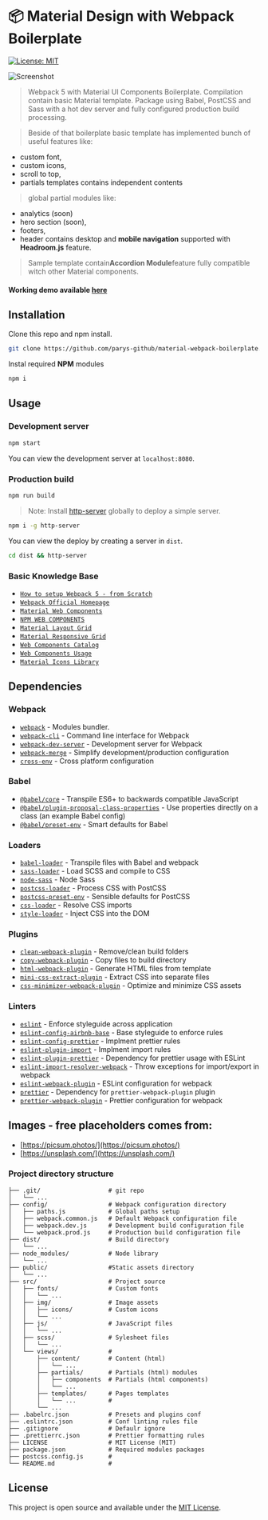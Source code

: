 # 📦 Material Design with Webpack Boilerplate

[![License: MIT](https://img.shields.io/badge/License-MIT-blue.svg)](https://opensource.org/licenses/MIT)

![Screenshot](https://mdpack.vajracode.net/screenshot.jpg "Screenshot")

>Webpack 5 with Material UI Components Boilerplate. Compilation contain basic Material template. Package using Babel, PostCSS and Sass with a hot dev server and fully configured production build processing.

>Beside of that boilerplate basic template has implemented bunch of useful features like:
- custom font,
- custom icons,
- scroll to top,
- partials templates contains independent contents
>global partial modules like:
- analytics (soon)
- hero section (soon),
- footers,
- header contains desktop and **mobile navigation** supported with **Headroom.js** feature.

>Sample template contain**Accordion Module**feature fully compatible witch other Material components.

#### Working demo available [here](https://mdpack.vajracode.net/)

## Installation

Clone this repo and npm install.
```bash
git clone https://github.com/parys-github/material-webpack-boilerplate.git
```
Instal required **NPM** modules
```bash
npm i
```

## Usage

### Development server

```bash
npm start
```

You can view the development server at `localhost:8080`.

### Production build

```bash
npm run build
```

> Note: Install [http-server](https://www.npmjs.com/package/http-server) globally to deploy a simple server.

```bash
npm i -g http-server
```

You can view the deploy by creating a server in `dist`.

```bash
cd dist && http-server
```
### Basic Knowledge Base

- [`How to setup Webpack 5 - from Scratch`](https://abhimanyuchauhan-61309.medium.com/webpack-5-9256d45f7b83)
- [`Webpack Official Homepage`](https://webpack.js.org/)
- [`Material Web Components`](https://material.io/components?platform=web)
- [`NPM WEB COMPONENTS`](https://github.com/material-components/material-components-web/tree/master/packages)
- [`Material Layout Grid`](https://material.io/develop/web/supporting/layout-grid)
- [`Material Responsive Grid`](https://material.io/design/layout/responsive-layout-grid.html#columns-gutters-and-margins)
- [`Web Components Catalog`](https://material-components.github.io/material-components-web-catalog/#/)
- [`Web Components Usage`](https://material.io/components)
- [`Material Icons Library`](https://material.io/resources/icons/?style=baseline)

## Dependencies

### Webpack

- [`webpack`](https://github.com/webpack/webpack) - Modules bundler.
- [`webpack-cli`](https://github.com/webpack/webpack-cli) - Command line interface for Webpack
- [`webpack-dev-server`](https://github.com/webpack/webpack-dev-server) - Development server for Webpack
- [`webpack-merge`](https://github.com/survivejs/webpack-merge) - Simplify development/production configuration
- [`cross-env`](https://github.com/kentcdodds/cross-env) - Cross platform configuration

### Babel

- [`@babel/core`](https://www.npmjs.com/package/@babel/core) - Transpile ES6+ to backwards compatible JavaScript
- [`@babel/plugin-proposal-class-properties`](https://babeljs.io/docs/en/babel-plugin-proposal-class-properties) - Use properties directly on a class (an example Babel config)
- [`@babel/preset-env`](https://babeljs.io/docs/en/babel-preset-env) - Smart defaults for Babel

### Loaders

- [`babel-loader`](https://webpack.js.org/loaders/babel-loader/) - Transpile files with Babel and webpack
- [`sass-loader`](https://webpack.js.org/loaders/sass-loader/) - Load SCSS and compile to CSS
- [`node-sass`](https://github.com/sass/node-sass) - Node Sass
- [`postcss-loader`](https://webpack.js.org/loaders/postcss-loader/) - Process CSS with PostCSS
- [`postcss-preset-env`](https://www.npmjs.com/package/postcss-preset-env) - Sensible defaults for PostCSS
- [`css-loader`](https://webpack.js.org/loaders/css-loader/) - Resolve CSS imports
- [`style-loader`](https://webpack.js.org/loaders/style-loader/) - Inject CSS into the DOM

### Plugins

- [`clean-webpack-plugin`](https://github.com/johnagan/clean-webpack-plugin) - Remove/clean build folders
- [`copy-webpack-plugin`](https://github.com/webpack-contrib/copy-webpack-plugin) - Copy files to build directory
- [`html-webpack-plugin`](https://github.com/jantimon/html-webpack-plugin) - Generate HTML files from template
- [`mini-css-extract-plugin`](https://github.com/webpack-contrib/mini-css-extract-plugin) - Extract CSS into separate files
- [`css-minimizer-webpack-plugin`](https://webpack.js.org/plugins/css-minimizer-webpack-plugin/) - Optimize and minimize CSS assets

### Linters

- [`eslint`](https://github.com/eslint/eslint) - Enforce styleguide across application
- [`eslint-config-airbnb-base`](https://github.com/airbnb/javascript/tree/master/packages/eslint-config-airbnb-base) - Base styleguide to enforce rules
- [`eslint-config-prettier`](https://github.com/prettier/eslint-config-prettier) - Implment prettier rules
- [`eslint-plugin-import`](https://github.com/benmosher/eslint-plugin-import) - Implment import rules
- [`eslint-plugin-prettier`](https://github.com/prettier/eslint-plugin-prettier) - Dependency for prettier usage with ESLint
- [`eslint-import-resolver-webpack`](https://github.com/benmosher/eslint-plugin-import/tree/master/resolvers/webpack) - Throw exceptions for import/export in webpack
- [`eslint-webpack-plugin`](https://github.com/webpack-contrib/eslint-webpack-plugin) - ESLint configuration for webpack
- [`prettier`](https://github.com/prettier/prettier) - Dependency for `prettier-webpack-plugin` plugin
- [`prettier-webpack-plugin`](https://github.com/hawkins/prettier-webpack-plugin) - Prettier configuration for webpack

## Images - free placeholders comes from:

- [https://picsum.photos/](https://picsum.photos/)
- [https://unsplash.com/](https://unsplash.com/)

### Project directory structure

```
├── .git/                   # git repo
│   └── ...
├── config/                 # Webpack configuration directory
│   ├── paths.js            # Global paths setup
│   ├── webpack.common.js   # Default Webpack configuration file
│   ├── webpack.dev.js      # Development build configuration file
│   └── webpack.prod.js     # Production build configuration file
├── dist/                   # Build directory
│   └── ...
├── node_modules/           # Node library
│   └── ...
├── public/                 #Static assets directory
│   └── ...
├── src/                    # Project source
│   ├── fonts/              # Custom fonts
│   │   └── ...
│   ├── img/                # Image assets
│   │   ├── icons/          # Custom icons
│   │   └── ...
│   ├── js/                 # JavaScript files
│   │   └── ...
│   ├── scss/               # Sylesheet files
│   │   └── ...
│   └── views/              #
│       ├── content/        # Content (html)
│       │   └── ...
│       ├── partials/       # Partials (html) modules
│       │   ├── components  # Partials (html components)
│       │   └── ...
│       ├── templates/      # Pages templates
│       │   └── ...         #
│       └── ...
├── .babelrc.json           # Presets and plugins conf
├── .eslintrc.json          # Conf linting rules file
├── .gitignore              # Defaulr ignore
├── .prettierrc.json        # Prettier formatting rules
├── LICENSE                 # MIT License (MIT)
├── package.json            # Required modules packages
├── postcss.config.js       #
└── README.md               #
```

## License

This project is open source and available under the [MIT License](LICENSE).

